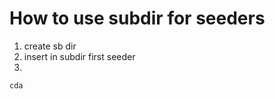 # How to use subdir for seeders
1. create sb dir
2. insert in subdir first seeder
3. 
````
cda
````
